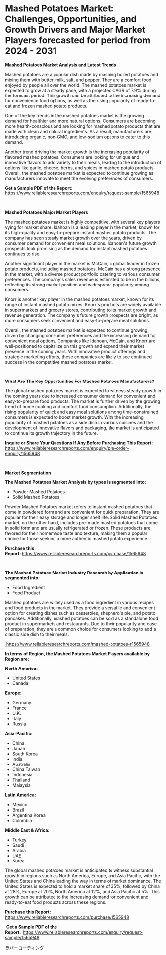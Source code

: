 <p><h1>Mashed Potatoes Market: Challenges, Opportunities, and Growth Drivers and Major Market Players forecasted for period from 2024 - 2031</h1></p><p><strong>Mashed Potatoes Market Analysis and Latest Trends</strong></p>
<p><p>Mashed potatoes are a popular dish made by mashing boiled potatoes and mixing them with butter, milk, salt, and pepper. They are a comfort food enjoyed by people all over the world. The mashed potatoes market is expected to grow at a steady pace, with a projected CAGR of 7.9% during the forecast period. This growth can be attributed to the increasing demand for convenience food options, as well as the rising popularity of ready-to-eat and frozen mashed potato products.</p><p>One of the key trends in the mashed potatoes market is the growing demand for healthier and more natural options. Consumers are becoming more health-conscious and are looking for mashed potato products that are made with clean and natural ingredients. As a result, manufacturers are introducing organic, non-GMO, and low-sodium options to cater to this demand.</p><p>Another trend driving the market growth is the increasing popularity of flavored mashed potatoes. Consumers are looking for unique and innovative flavors to add variety to their meals, leading to the introduction of options like garlic, cheese, herbs, and spices in mashed potato products. Overall, the mashed potatoes market is expected to continue growing as manufacturers innovate to meet the evolving preferences of consumers.</p></p>
<p><strong>Get a Sample PDF of the Report:&nbsp;</strong> <a href="https://www.reliableresearchreports.com/enquiry/request-sample/1565948">https://www.reliableresearchreports.com/enquiry/request-sample/1565948</a></p>
<p>&nbsp;</p>
<p><strong>Mashed Potatoes Major Market Players</strong></p>
<p><p>The mashed potatoes market is highly competitive, with several key players vying for market share. Idahoan is a leading player in the market, known for its high-quality and easy-to-prepare instant mashed potato products. The company has seen steady market growth over the years, driven by consumer demand for convenient meal solutions. Idahoan's future growth prospects look promising as the demand for instant mashed potatoes continues to rise.</p><p>Another significant player in the market is McCain, a global leader in frozen potato products, including mashed potatoes. McCain has a strong presence in the market, with a diverse product portfolio catering to various consumer preferences. The company's sales revenue is estimated to be in the billions, reflecting its strong market position and widespread popularity among consumers.</p><p>Knorr is another key player in the mashed potatoes market, known for its range of instant mashed potato mixes. Knorr's products are widely available in supermarkets and grocery stores, contributing to its market growth and revenue generation. The company's future growth prospects are bright, as more consumers seek convenient and easy-to-prepare meal solutions.</p><p>Overall, the mashed potatoes market is expected to continue growing, driven by changing consumer preferences and the increasing demand for convenient meal options. Companies like Idahoan, McCain, and Knorr are well-positioned to capitalize on this growth and expand their market presence in the coming years. With innovative product offerings and strategic marketing efforts, these companies are likely to see continued success in the competitive mashed potatoes market.</p></p>
<p>&nbsp;</p>
<p><strong>What Are The Key Opportunities For Mashed Potatoes Manufacturers?</strong></p>
<p><p>The global mashed potatoes market is expected to witness steady growth in the coming years due to increased consumer demand for convenient and easy-to-prepare food products. The market is further driven by the growing trend of home cooking and comfort food consumption. Additionally, the rising popularity of quick and easy meal solutions among time-constrained consumers is expected to boost market growth. With the increasing popularity of mashed potatoes as a side dish in various cuisines and the development of innovative flavors and packaging, the market is anticipated to continue its growth trajectory in the future.</p></p>
<p><strong>Inquire or Share Your Questions If Any Before Purchasing This Report:</strong> <a href="https://www.reliableresearchreports.com/enquiry/pre-order-enquiry/1565948">https://www.reliableresearchreports.com/enquiry/pre-order-enquiry/1565948</a></p>
<p>&nbsp;</p>
<p><strong>Market Segmentation</strong></p>
<p><strong>The Mashed Potatoes Market Analysis by types is segmented into:</strong></p>
<p><ul><li>Powder Mashed Potatoes</li><li>Solid Mashed Potatoes</li></ul></p>
<p><p>Powder Mashed Potatoes market refers to instant mashed potatoes that come in powdered form and are convenient for quick preparation. They are popular for their easy storage and longer shelf life. Solid Mashed Potatoes market, on the other hand, includes pre-made mashed potatoes that come in solid form and are usually refrigerated or frozen. These products are favored for their homemade taste and texture, making them a popular choice for those seeking a more authentic mashed potato experience.</p></p>
<p><strong>Purchase this Report:&nbsp;</strong><a href="https://www.reliableresearchreports.com/purchase/1565948">https://www.reliableresearchreports.com/purchase/1565948</a></p>
<p>&nbsp;</p>
<p><strong>The Mashed Potatoes Market Industry Research by Application is segmented into:</strong></p>
<p><ul><li>Food Ingredient</li><li>Food Product</li></ul></p>
<p><p>Mashed potatoes are widely used as a food ingredient in various recipes and food products in the market. They provide a versatile and convenient option for creating dishes such as casseroles, shepherd's pie, and potato pancakes. Additionally, mashed potatoes can be sold as a standalone food product in supermarkets and restaurants. Due to their popularity and ease of preparation, they are a common choice for consumers looking to add a classic side dish to their meals.</p></p>
<p><a href="https://www.reliableresearchreports.com/mashed-potatoes-r1565948">&nbsp;https://www.reliableresearchreports.com/mashed-potatoes-r1565948</a></p>
<p><strong>In terms of Region, the Mashed Potatoes Market Players available by Region are:</strong></p>
<p>
    <p> <strong> North America: </strong>
        <ul>
            <li>United States</li>
            <li>Canada</li>
        </ul>
        </p> 
    <p> <strong> Europe: </strong>
        <ul>
            <li>Germany</li>
            <li>France</li>
            <li>U.K.</li>
            <li>Italy</li>
            <li>Russia</li>
        </ul>
        </p> 
    <p> <strong> Asia-Pacific: </strong>
        <ul>
            <li>China</li>
            <li>Japan</li>
            <li>South Korea</li>
            <li>India</li>
            <li>Australia</li>
            <li>China Taiwan</li>
            <li>Indonesia</li>
            <li>Thailand</li>
            <li>Malaysia</li>
        </ul>
        </p> 
    <p> <strong> Latin America: </strong>
        <ul>
            <li>Mexico</li>
            <li>Brazil</li>
            <li>Argentina Korea</li>
            <li>Colombia</li>
        </ul>
        </p> 
    <p> <strong> Middle East & Africa: </strong>
        <ul>
            <li>Turkey</li>
            <li>Saudi</li>
            <li>Arabia</li>
            <li>UAE</li>
            <li>Korea</li>
        </ul>
    </p>
    </p>
<p><p>The global mashed potatoes market is anticipated to witness substantial growth in regions such as North America, Europe, and Asia Pacific, with the United States and China leading the way in terms of market dominance. The United States is expected to hold a market share of 35%, followed by China at 28%, Europe at 20%, North America at 12%, and Asia Pacific at 5%. This growth can be attributed to the increasing demand for convenient and ready-to-eat food products across these regions.</p></p>
<p><strong>Purchase this Report: </strong><a href="https://www.reliableresearchreports.com/purchase/1565948">https://www.reliableresearchreports.com/purchase/1565948</a></p>
<p>&nbsp;<strong>Get a Sample PDF of the Report:&nbsp;&nbsp;</strong><a href="https://www.reliableresearchreports.com/enquiry/request-sample/1565948">https://www.reliableresearchreports.com/enquiry/request-sample/1565948</a></p>
<p><strong></strong></p>
<p><p><a href="https://github.com/one-cool-chick/Market-Research-Report-List-1/blob/main/501593217689.md">ラバーコーティング</a></p></p>
